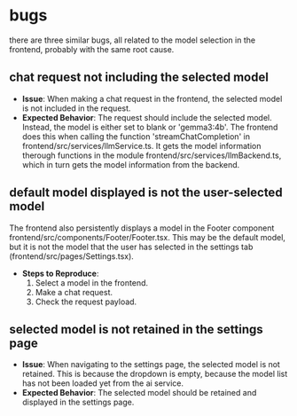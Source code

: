 # bugs
there are three similar bugs, all related to the model selection in the frontend, probably with the same root cause.

## chat request not including the selected model
- **Issue**: When making a chat request in the frontend, the selected model is not included in the request.
- **Expected Behavior**: The request should include the selected model.
Instead, the model is either set to blank or 'gemma3:4b'.
The frontend does this when calling the function 'streamChatCompletion' in frontend/src/services/llmService.ts.
It gets the model information therough functions in the module frontend/src/services/llmBackend.ts, which in turn gets the model information from the backend.

## default model displayed is not the user-selected model
The frontend also persistently displays a model in the Footer component frontend/src/components/Footer/Footer.tsx. This may be the default model, but it is not the model that the user has selected in the settings tab (frontend/src/pages/Settings.tsx).
- **Steps to Reproduce**:
  1. Select a model in the frontend.
  2. Make a chat request.
  3. Check the request payload.

## selected model is not retained in the settings page
- **Issue**: When navigating to the settings page, the selected model is not retained.
This is because the dropdown is empty, because the model list has not been loaded yet from the ai service.
- **Expected Behavior**: The selected model should be retained and displayed in the settings page. 